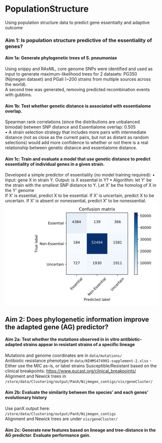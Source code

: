 # PopulationStructure
Using population structure data to predict gene essentialty and adaptive outcome

### Aim 1: Is population structure predictive of the essentiality of genes? 
#### Aim 1a: Generate phylogenetic trees of S. pneumoniae 
Using snippy and RAxML, core genome SNPs were identified and used as input to generate maximum-likelihood trees for 2 datasets: PG350 (Nijmegen dataset) and  PGall (~200 strains from multiple sources across the world).       
A second tree was generated, removing predicted recombination events with gubbins. 
#### Aim 1b: Test whether genetic distance is associated with essentialome overlap.  
Spearman rank correlations (since the distributions are unbalanced bimodal) between SNP distance and Essentialome overlap: 0.505    
•	A strain selection strategy that includes more pairs with intermediate distance (not as close as the current pairs, but not as distant as random selections) would add more confidence to whether or not there is a real relationship between genetic distance and essentialome distance. 

#### Aim 1c: Train and evaluate a model that use genetic distance to predict essentiality of individual genes in a given strain. 
Developed a simple predictor of essentiality (no model training required):
•	Input: gene X in strain Y. Output: is X essential in Y? 
•	Algorithm: let Y’ be the strain with the smallest SNP distance to Y. 
Let X’ be the homolog of X in the Y’ genome    
If X’ is essential, predict X to be essential. If X’ is uncertain, predict X to be uncertain. If X’ is absent or nonessential, predict X’ to be nonessential.     
![Confusion Matrix](code/Aim1c_cm.svg)    
    
	 
	 
	 
## Aim 2: Does phylogenetic information improve the adapted gene (AG) predictor? 
#### Aim 2a: Test whether the mutations observed in in vitro antibiotic-adapted strains appear in resistant strains of a specific lineage
Mutations and genome coordinates are in `data/mutations/`    
Antibiotic resistance phenotype in `data/NIHMS474991-supplement-2.xlsx` - Either use the MIC as-is, or label strains Susceptible/Resistant based on the clinical breakpoints: https://www.eucast.org/clinical_breakpoints/    
Alignment and Newick trees in `/store/data/Clustering/output/PanX/Nijmegen_contigs/vis/geneCluster/`    
	
#### Aim 2b: Evaluate the similarity between the species’ and each genes’ evolutionary history
Use panX output here: `/store/data/Clustering/output/PanX/Nijmegen_contigs`    
Alignment and Newick trees are under `vis/geneCluster/`    
	 
#### Aim 2c: Generate new features based on lineage and tree-distance in the AG predictor. Evaluate performance gain.
